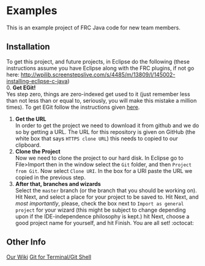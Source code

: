 Examples
========

This is an example project of FRC Java code for new team members.

Installation
------------

To get this project, and future projects, in Eclipse do the following (these instructions assume you have Eclipse along with the FRC plugins, if not go here: http://wpilib.screenstepslive.com/s/4485/m/13809/l/145002-installing-eclipse-c-java)  
0.	**Get EGit!**  
Yes step zero, things are zero-indexed get used to it (just remember less than not less than or equal to, seriously, you will make this mistake a million times). To get EGit follow the instructions given [here](http://eclipse.org/egit/download/).  
1.	**Get the URL**  
In order to get the project we need to download it from github and we do so by getting a URL. The URL for this repository is given on GitHub (the white box that says `HTTPS clone URL`) this needs to copied to our clipboard.  
2.	**Clone the Project**  
Now we need to clone the project to our hard disk. In Eclipse go to File>Import then in the window select the `Git` folder, and then `Project from Git`. Now select `Clone URI`. In the box for a URI paste the URL we copied in the previous step.  
3. 	**After that, branches and wizards**  
Select the `master` branch (or the branch that you should be working on). Hit Next, and select a place for your project to be saved to. Hit Next, and *most importantly*, please, check the box next to `Import as general project` for your wizard (this might be subject to change depending upon if the IDE-independence philosophy is kept.) hit Next, choose a good project name for yourself, and hit Finish. You are all set! :octocat:
  
Other Info
------------
[Our Wiki](https://github.com/Team4761/Examples/wiki)
[Git for Terminal/Git Shell](https://github.com/Team4761/Examples/wiki/Basic-Github-Tutorial)
